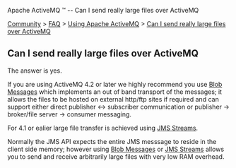 Apache ActiveMQ ™ -- Can I send really large files over ActiveMQ 

[Community](community.html) > [FAQ](faq.html) > [Using Apache ActiveMQ](using-apache-activemq.html) > [Can I send really large files over ActiveMQ](can-i-send-really-large-files-over-activemq.html)


Can I send really large files over ActiveMQ
-------------------------------------------

The answer is yes.

If you are using ActiveMQ 4.2 or later we highly recommend you use [Blob Messages](blob-messages.html) which implements an out of band transport of the messages; it allows the files to be hosted on external http/ftp sites if required and can support either direct publisher <-> subscriber communication or publisher -> broker/file server -> consumer messaging.

For 4.1 or ealier large file transfer is achieved using [JMS Streams](jms-streams.html).

Normally the JMS API expects the entire JMS messsage to reside in the client side memory; however using [Blob Messages](blob-messages.html) or [JMS Streams](jms-streams.html) allows you to send and receive arbitrarily large files with very low RAM overhead.

